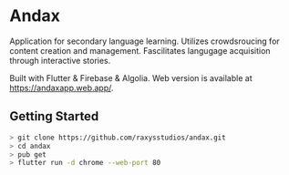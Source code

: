 # Andax

Application for secondary language learning. Utilizes crowdsroucing for content creation and management. Fascilitates langugage acquisition through interactive stories.

Built with Flutter & Firebase & Algolia.
Web version is available at https://andaxapp.web.app/.

## Getting Started
```sh
> git clone https://github.com/raxysstudios/andax.git
> cd andax
> pub get
> flutter run -d chrome --web-port 80
```
